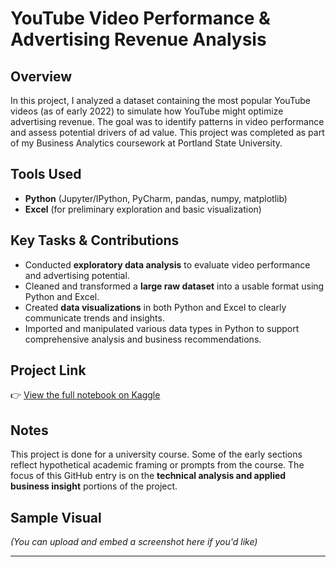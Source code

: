 # YouTube Video Performance & Advertising Revenue Analysis

## Overview
In this project, I analyzed a dataset containing the most popular YouTube videos (as of early 2022) to simulate how YouTube might optimize advertising revenue. The goal was to identify patterns in video performance and assess potential drivers of ad value. This project was completed as part of my Business Analytics coursework at Portland State University.

## Tools Used
- **Python** (Jupyter/IPython, PyCharm, pandas, numpy, matplotlib)
- **Excel** (for preliminary exploration and basic visualization)

## Key Tasks & Contributions
- Conducted **exploratory data analysis** to evaluate video performance and advertising potential.
- Cleaned and transformed a **large raw dataset** into a usable format using Python and Excel.
- Created **data visualizations** in both Python and Excel to clearly communicate trends and insights.
- Imported and manipulated various data types in Python to support comprehensive analysis and business recommendations.

## Project Link
👉 [View the full notebook on Kaggle](https://www.kaggle.com/code/huayuwu/huayu-wu-bta-419-individual-youtube-video-analysis)

## Notes
This project is done for a university course. Some of the early sections reflect hypothetical academic framing or prompts from the course. The focus of this GitHub entry is on the **technical analysis and applied business insight** portions of the project.

## Sample Visual
*(You can upload and embed a screenshot here if you'd like)*

---
